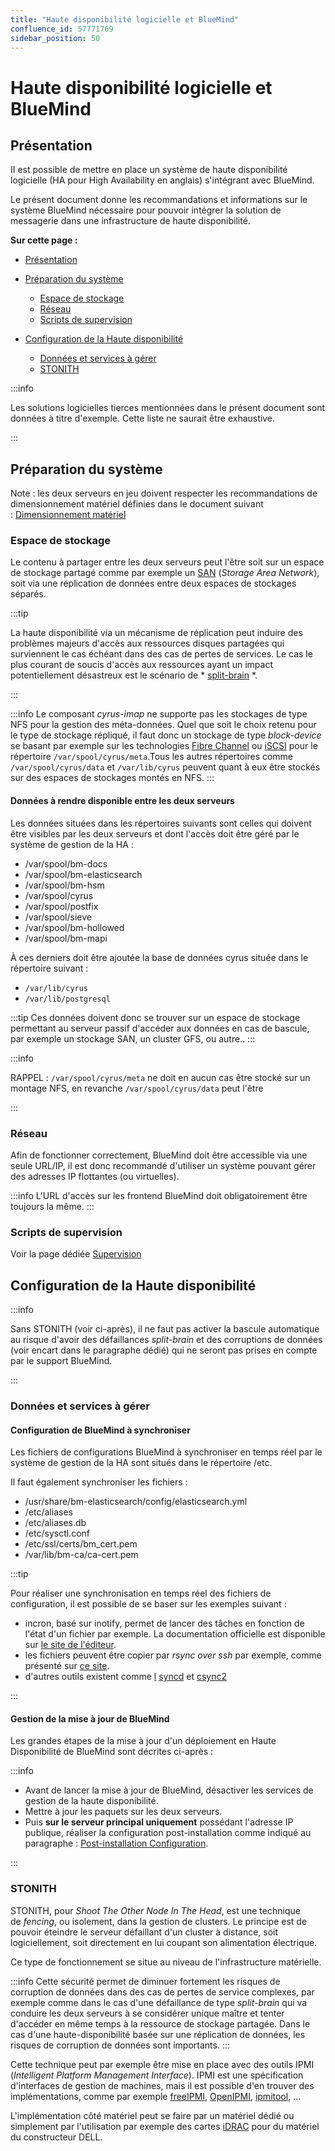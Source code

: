 ```yaml
---
title: "Haute disponibilité logicielle et BlueMind"
confluence_id: 57771769
sidebar_position: 50
---
```

# Haute disponibilité logicielle et BlueMind


## Présentation

II est possible de mettre en place un système de haute disponibilité logicielle (HA pour High Availability en anglais) s'intégrant avec BlueMind.

Le présent document donne les recommandations et informations sur le système BlueMind nécessaire pour pouvoir intégrer la solution de messagerie dans une infrastructure de haute disponibilité.


**Sur cette page :** 


 

- [Présentation](#HautedisponibilitelogicielleetBlueMind-Présentation)
- [Préparation du système](#HautedisponibilitelogicielleetBlueMind-Préparationdusystème)

    - [Espace de stockage](#HautedisponibilitelogicielleetBlueMind-Espacedestockage)
    - [Réseau](#HautedisponibilitelogicielleetBlueMind-Réseau)
    - [Scripts de supervision](#HautedisponibilitelogicielleetBlueMind-Scriptsdesupervision)

- [Configuration de la Haute disponibilité](#HautedisponibilitelogicielleetBlueMind-ConfigurationdelaHautedisponibilité)

    - [Données et services à gérer](#HautedisponibilitelogicielleetBlueMind-Donnéesetservicesàgérer)
    - [STONITH](#HautedisponibilitelogicielleetBlueMind-STONITH)


:::info

Les solutions logicielles tierces mentionnées dans le présent document sont données à titre d'exemple. Cette liste ne saurait être exhaustive.

:::

## Préparation du système

Note : les deux serveurs en jeu doivent respecter les recommandations de dimensionnement matériel définies dans le document suivant : [Dimensionnement matériel](https://forge.bluemind.net/confluence/display/LATEST/Dimensionnement+materiel)

### Espace de stockage

Le contenu à partager entre les deux serveurs peut l'être soit sur un espace de stockage partagé comme par exemple un [SAN](http://fr.wikipedia.org/wiki/R%C3%A9seau_de_stockage_SAN) (*Storage Area Network*), soit via une réplication de données entre deux espaces de stockages séparés.


:::tip

La haute disponibilité via un mécanisme de réplication peut induire des problèmes majeurs d'accès aux ressources disques partagées qui surviennent le cas échéant dans des cas de pertes de services. Le cas le plus courant de soucis d'accès aux ressources ayant un impact potentiellement désastreux est le scénario de * [split-brain](http://fr.wikipedia.org/wiki/Split-brain) *.

:::


:::info
Le composant *cyrus-imap* ne supporte pas les stockages de type NFS pour la gestion des méta-données. Quel que soit le choix retenu pour le type de stockage répliqué, il faut donc un stockage de type *block-device* se basant par exemple sur les technologies [Fibre Channel](http://fr.wikipedia.org/wiki/Fibre_Channel) ou [iSCSI](http://fr.wikipedia.org/wiki/ISCSI) pour le répertoire `/var/spool/cyrus/meta`.Tous les autres répertoires comme `/var/spool/cyrus/data` et `/var/lib/cyrus` peuvent quant à eux être stockés sur des espaces de stockages montés en NFS.
:::

#### Données à rendre disponible entre les deux serveurs

Les données situées dans les répertoires suivants sont celles qui doivent être visibles par les deux serveurs et dont l'accès doit être géré par le système de gestion de la HA :

- /var/spool/bm-docs
- /var/spool/bm-elasticsearch
- /var/spool/bm-hsm
- /var/spool/cyrus
- /var/spool/postfix
- /var/spool/sieve
- /var/spool/bm-hollowed
- /var/spool/bm-mapi


À ces derniers doit être ajoutée la base de données cyrus située dans le répertoire suivant :

- `/var/lib/cyrus`
- `/var/lib/postgresql`


:::tip
Ces données doivent donc se trouver sur un espace de stockage permettant au serveur passif d'accéder aux données en cas de bascule, par exemple un stockage SAN, un cluster GFS, ou autre..
:::


:::info

RAPPEL : `/var/spool/cyrus/meta` ne doit en aucun cas être stocké sur un montage NFS, en revanche `/var/spool/cyrus/data` peut l'être

:::

### Réseau

Afin de fonctionner correctement, BlueMind doit être accessible via une seule URL/IP, il est donc recommandé d'utiliser un système pouvant gérer des adresses IP flottantes (ou virtuelles).


:::info
L'URL d'accès sur les frontend BlueMind doit obligatoirement être toujours la même.
:::

### Scripts de supervision

Voir la page dédiée [Supervision](/Guide_de_l_administrateur/Supervision/)

## Configuration de la Haute disponibilité


:::info

Sans STONITH (voir ci-après), il ne faut pas activer la bascule automatique au risque d'avoir des défaillances *split-brain* et des corruptions de données  (voir encart dans le paragraphe dédié)     qui ne seront pas prises en compte par le support BlueMind.

:::

### Données et services à gérer

#### Configuration de BlueMind à synchroniser

Les fichiers de configurations BlueMind à synchroniser en temps réel par le système de gestion de la HA sont situés dans le répertoire /etc.

Il faut également synchroniser les fichiers :

- /usr/share/bm-elasticsearch/config/elasticsearch.yml
- /etc/aliases
- /etc/aliases.db
- /etc/sysctl.conf
- /etc/ssl/certs/bm_cert.pem
- /var/lib/bm-ca/ca-cert.pem


:::tip

Pour réaliser une synchronisation en temps réel des fichiers de configuration, il est possible de se baser sur les exemples suivant :

- incron, basé sur inotify, permet de lancer des tâches en fonction de l'état d'un fichier par exemple. La documentation officielle est disponible sur [le site de l'éditeur](http://inotify.aiken.cz/).
- les fichiers peuvent être copier par *rsync over ssh* par exemple, comme présenté sur [ce site](http://troy.jdmz.net/rsync/index.html).
- d'autres outils existent comme [l](https://github.com/axkibe/lsyncd) [syncd](https://github.com/axkibe/lsyncd) et [csync2](http://oss.linbit.com/csync2/)


:::

#### Gestion de la mise à jour de BlueMind

Les grandes étapes de la mise à jour d'un déploiement en Haute Disponibilité de BlueMind sont décrites ci-après :


:::info

- Avant de lancer la mise à jour de BlueMind, désactiver les services de gestion de la haute disponibilité.
- Mettre à jour les paquets sur les deux serveurs.
- Puis **sur le serveur principal uniquement** possédant l'adresse IP publique, réaliser la configuration post-installation comme indiqué au paragraphe : [Post-installation Configuration](https://forge.bluemind.net/confluence/display/LATEST/Configuration+post-installation).


:::

### STONITH

STONITH, pour *Shoot The Other Node In The Head*, est une technique de *fencing*, ou isolement, dans la gestion de clusters. Le principe est de pouvoir éteindre le serveur défaillant d'un cluster à distance, soit logiciellement, soit directement en lui coupant son alimentation électrique.

Ce type de fonctionnement se situe au niveau de l'infrastructure matérielle.


:::info
Cette sécurité permet de diminuer fortement les risques de corruption de données dans des cas de pertes de service complexes, par exemple comme dans le cas d'une défaillance de type *split-brain* qui va conduire les deux serveurs à se considérer unique maître et tenter d'accéder en même temps à la ressource de stockage partagée. Dans le cas d'une haute-disponibilité basée sur une réplication de données, les risques de corruption de données sont importants.
:::

Cette technique peut par exemple être mise en place avec des outils IPMI (*Intelligent Platform Management Interface*). IPMI est une spécification d'interfaces de gestion de machines, mais il est possible d'en trouver des implémentations, comme par exemple [freeIPMI](http://www.gnu.org/software/freeipmi/), [OpenIPMI](http://openipmi.sourceforge.net/), [ipmitool](http://ipmitool.sourceforge.net/), ...

L'implémentation côté matériel peut se faire par un matériel dédié ou simplement par l'utilisation par exemple des cartes [iDRAC](http://en.wikipedia.org/wiki/Dell_DRAC) pour du matériel du constructeur DELL.


